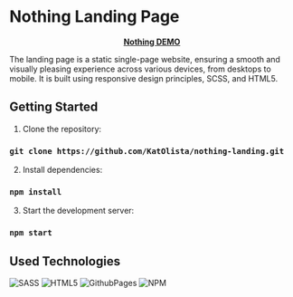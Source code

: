 # Nothing Landing Page

<p align="center">
  <a href="katolista.github.io/nothing-landing/">
    <strong>Nothing DEMO</strong>
  </a>
</p>

The landing page is a static single-page website, ensuring a smooth and visually pleasing experience across various devices, from desktops to mobile. It is built using responsive design principles, SCSS, and HTML5.

## Getting Started

1. Clone the repository:
### `git clone https://github.com/KatOlista/nothing-landing.git`

2. Install dependencies:

### `npm install`

3. Start the development server:

### `npm start`


## Used Technologies

![SASS](https://img.shields.io/badge/SASS-hotpink.svg?style=for-the-badge&logo=SASS&logoColor=white)
![HTML5](https://img.shields.io/badge/html5-%23E34F26.svg?style=for-the-badge&logo=html5&logoColor=white)
![GithubPages](https://img.shields.io/badge/github%20pages-121013?style=for-the-badge&logo=github&logoColor=white)
![NPM](https://img.shields.io/badge/NPM-%23CB3837.svg?style=for-the-badge&logo=npm&logoColor=white)
